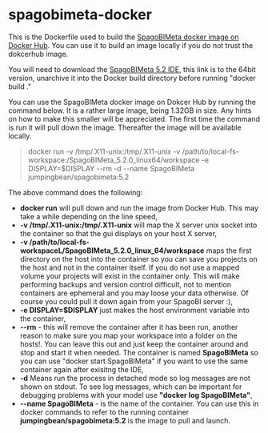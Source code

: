 # spagobimeta-docker
This is the Dockerfile used to build the [SpagoBIMeta docker image on Docker Hub](https://hub.docker.com/r/jumpingbean/spagobimeta/). You can use it to build an image locally
if you do not trust the dokcerhub image. 

You will need to download the [SpagoBIMeta 5.2 IDE](http://forge.ow2.org/project/download.php?group_id=204&file_id=21075), this link is to the 64bit version, unarchive it into the Docker build directory before running "docker build ."

You can use the SpagoBIMeta docker image on Dokcer Hub by running the command below. It is a rather large image, being 1.32GB in size. Any hints on how to make this smaller will be appreciated. The first time the command is run it will pull down the image. Thereafter the image will be available locally.

> docker run -v /tmp/.X11-unix:/tmp/.X11-unix -v /path/to/local-fs-workspace:/SpagoBIMeta_5.2.0_linux64/workspace -e DISPLAY=$DISPLAY  --rm  -d --name SpagoBIMeta jumpingbean/spagobimeta:5.2

The above command does the following:
* **docker run** will pull down and run the image from Docker Hub. This may take a while depending on the line speed,
* **-v /tmp/.X11-unix:/tmp/.X11-unix** will map the X server unix socket into the container so that the gui displays on your host X server,
* **-v /path/to/local-fs-workspaceL/SpagoBIMeta_5.2.0_linux_64/workspace** maps the first directory on the host into the container so you can save you projects on the host and not in the container itself. If you do not use a mapped volume your projects will exist in the container only. This will make performing backups and version control difficult, not to mention containers are ephemeral and you may loose your data otherwise. Of course you could pull it down again from your SpagoBI server :),
* **-e DISPLAY=$DISPLAY** just makes the host environment variable into the container,
* **--rm** - this will remove the container after it has been run, another reason to make sure you map your workspace into a folder on the hosts!. You can leave this out and just keep the container around and stop and start it when needed. The container is named **SpagoBIMeta** so you can use "docker start SpagoBIMeta" if you want to use the same container again after exisitng the IDE,
* **-d** Means run the process in detached mode so log messages are not shown on stdout. To see log messages, which can be important for debugging problems with your model use **"docker log SpagoBIMeta"**,
* **--name SpagoBIMeta** - is the name of the container. You can use this in docker commands to refer to the running container
  **jumpingbean/spagobimeta:5.2** is the image to pull and launch.

